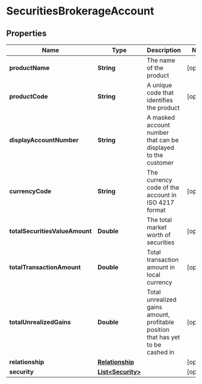 
# SecuritiesBrokerageAccount

## Properties
Name | Type | Description | Notes
------------ | ------------- | ------------- | -------------
**productName** | **String** | The name of the product |  [optional]
**productCode** | **String** | A unique code that identifies the product |  [optional]
**displayAccountNumber** | **String** | A masked account number that can be displayed to the customer | 
**currencyCode** | **String** | The currency code of the account in ISO 4217 format |  [optional]
**totalSecuritiesValueAmount** | **Double** | The total market worth of securities |  [optional]
**totalTransactionAmount** | **Double** | Total transaction amount in local currency |  [optional]
**totalUnrealizedGains** | **Double** | Total unrealized gains amount, profitable position that has yet to be cashed in |  [optional]
**relationship** | [**Relationship**](Relationship.md) |  |  [optional]
**security** | [**List&lt;Security&gt;**](Security.md) |  |  [optional]



